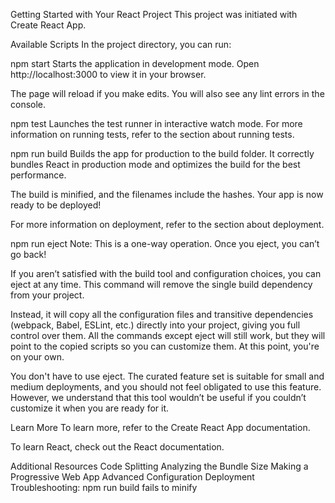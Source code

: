 Getting Started with Your React Project
This project was initiated with Create React App.

Available Scripts
In the project directory, you can run:

npm start
Starts the application in development mode.
Open http://localhost:3000 to view it in your browser.

The page will reload if you make edits.
You will also see any lint errors in the console.

npm test
Launches the test runner in interactive watch mode.
For more information on running tests, refer to the section about running tests.

npm run build
Builds the app for production to the build folder.
It correctly bundles React in production mode and optimizes the build for the best performance.

The build is minified, and the filenames include the hashes.
Your app is now ready to be deployed!

For more information on deployment, refer to the section about deployment.

npm run eject
Note: This is a one-way operation. Once you eject, you can’t go back!

If you aren’t satisfied with the build tool and configuration choices, you can eject at any time. This command will remove the single build dependency from your project.

Instead, it will copy all the configuration files and transitive dependencies (webpack, Babel, ESLint, etc.) directly into your project, giving you full control over them. All the commands except eject will still work, but they will point to the copied scripts so you can customize them. At this point, you're on your own.

You don't have to use eject. The curated feature set is suitable for small and medium deployments, and you should not feel obligated to use this feature. However, we understand that this tool wouldn’t be useful if you couldn’t customize it when you are ready for it.

Learn More
To learn more, refer to the Create React App documentation.

To learn React, check out the React documentation.

Additional Resources
Code Splitting
Analyzing the Bundle Size
Making a Progressive Web App
Advanced Configuration
Deployment
Troubleshooting: npm run build fails to minify
